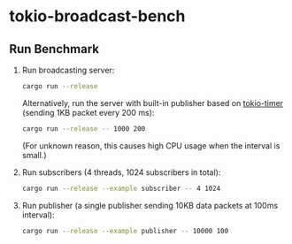# tokio-broadcast-bench

## Run Benchmark

1. Run broadcasting server:
    ```bash
    cargo run --release
    ```

    Alternatively, run the server with built-in publisher based on 
    [tokio-timer](https://crates.io/crates/tokio-timer) (sending 1KB packet every 200 ms):

    ```bash
    cargo run --release -- 1000 200
    ```

    (For unknown reason, this causes high CPU usage when the interval is small.)

2. Run subscribers (4 threads, 1024 subscribers in total):
    ```bash
    cargo run --release --example subscriber -- 4 1024
    ```

3. Run publisher (a single publisher sending 10KB data packets at 100ms interval):
    ```bash
    cargo run --release --example publisher -- 10000 100
    ```

